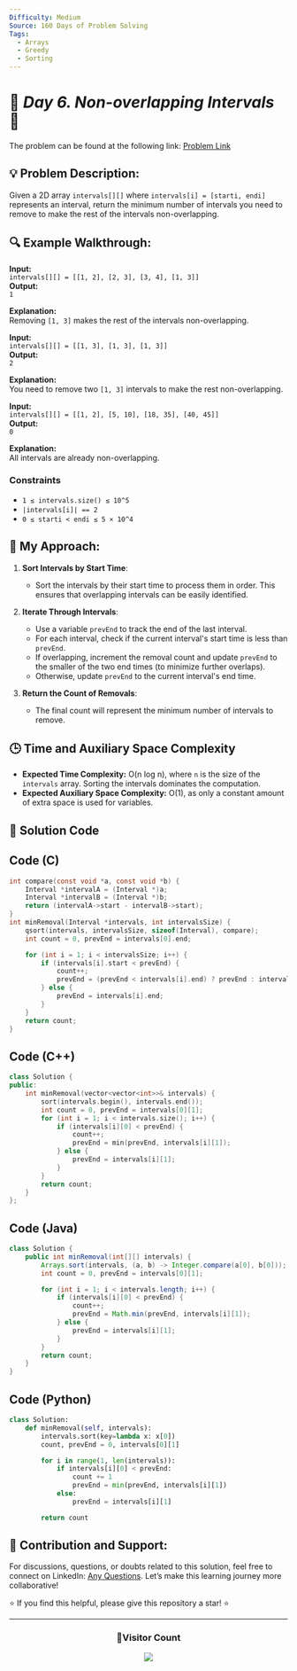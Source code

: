 ```yaml
---
Difficulty: Medium
Source: 160 Days of Problem Solving
Tags:
  - Arrays
  - Greedy
  - Sorting
---
```


# 🚀 _Day 6. Non-overlapping Intervals_ 🧠

The problem can be found at the following link: [Problem Link](https://www.geeksforgeeks.org/batch/gfg-160-problems/track/sorting-gfg-160/problem/non-overlapping-intervals)

## 💡 **Problem Description:**

Given a 2D array `intervals[][]` where `intervals[i] = [starti, endi]` represents an interval, return the minimum number of intervals you need to remove to make the rest of the intervals non-overlapping.

## 🔍 **Example Walkthrough:**

**Input:**  
`intervals[][] = [[1, 2], [2, 3], [3, 4], [1, 3]]`  
**Output:**  
`1`

**Explanation:**  
Removing `[1, 3]` makes the rest of the intervals non-overlapping.

**Input:**  
`intervals[][] = [[1, 3], [1, 3], [1, 3]]`  
**Output:**  
`2`

**Explanation:**  
You need to remove two `[1, 3]` intervals to make the rest non-overlapping.

**Input:**  
`intervals[][] = [[1, 2], [5, 10], [18, 35], [40, 45]]`  
**Output:**  
`0`

**Explanation:**  
All intervals are already non-overlapping.

### Constraints

- `1 ≤ intervals.size() ≤ 10^5`
- `|intervals[i]| == 2`
- `0 ≤ starti < endi ≤ 5 × 10^4`

## 🎯 **My Approach:**

1. **Sort Intervals by Start Time**:

   - Sort the intervals by their start time to process them in order. This ensures that overlapping intervals can be easily identified.

2. **Iterate Through Intervals**:

   - Use a variable `prevEnd` to track the end of the last interval.
   - For each interval, check if the current interval's start time is less than `prevEnd`.
   - If overlapping, increment the removal count and update `prevEnd` to the smaller of the two end times (to minimize further overlaps).
   - Otherwise, update `prevEnd` to the current interval's end time.

3. **Return the Count of Removals**:
   - The final count will represent the minimum number of intervals to remove.

## 🕒 **Time and Auxiliary Space Complexity**

- **Expected Time Complexity:** O(n log n), where `n` is the size of the `intervals` array. Sorting the intervals dominates the computation.
- **Expected Auxiliary Space Complexity:** O(1), as only a constant amount of extra space is used for variables.

## 📝 **Solution Code**

## Code (C)

```c
int compare(const void *a, const void *b) {
    Interval *intervalA = (Interval *)a;
    Interval *intervalB = (Interval *)b;
    return (intervalA->start - intervalB->start);
}
int minRemoval(Interval *intervals, int intervalsSize) {
    qsort(intervals, intervalsSize, sizeof(Interval), compare);
    int count = 0, prevEnd = intervals[0].end;

    for (int i = 1; i < intervalsSize; i++) {
        if (intervals[i].start < prevEnd) {
            count++;
            prevEnd = (prevEnd < intervals[i].end) ? prevEnd : intervals[i].end;
        } else {
            prevEnd = intervals[i].end;
        }
    }
    return count;
}
```

## Code (C++)

```cpp
class Solution {
public:
    int minRemoval(vector<vector<int>>& intervals) {
        sort(intervals.begin(), intervals.end());
        int count = 0, prevEnd = intervals[0][1];
        for (int i = 1; i < intervals.size(); i++) {
            if (intervals[i][0] < prevEnd) {
                count++;
                prevEnd = min(prevEnd, intervals[i][1]);
            } else {
                prevEnd = intervals[i][1];
            }
        }
        return count;
    }
};
```

## Code (Java)

```java
class Solution {
    public int minRemoval(int[][] intervals) {
        Arrays.sort(intervals, (a, b) -> Integer.compare(a[0], b[0]));
        int count = 0, prevEnd = intervals[0][1];

        for (int i = 1; i < intervals.length; i++) {
            if (intervals[i][0] < prevEnd) {
                count++;
                prevEnd = Math.min(prevEnd, intervals[i][1]);
            } else {
                prevEnd = intervals[i][1];
            }
        }
        return count;
    }
}
```

## Code (Python)

```python
class Solution:
    def minRemoval(self, intervals):
        intervals.sort(key=lambda x: x[0])
        count, prevEnd = 0, intervals[0][1]

        for i in range(1, len(intervals)):
            if intervals[i][0] < prevEnd:
                count += 1
                prevEnd = min(prevEnd, intervals[i][1])
            else:
                prevEnd = intervals[i][1]

        return count
```

## 🎯 **Contribution and Support:**

For discussions, questions, or doubts related to this solution, feel free to connect on LinkedIn: [Any Questions](https://www.linkedin.com/in/patel-hetkumar-sandipbhai-8b110525a/). Let’s make this learning journey more collaborative!

⭐ If you find this helpful, please give this repository a star! ⭐

---

<div align="center">
  <h3><b>📍Visitor Count</b></h3>
</div>

<p align="center">
  <img src="https://profile-counter.glitch.me/Hunterdii/count.svg" />
</p>
